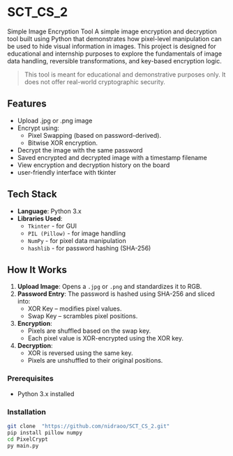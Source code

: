 # SCT_CS_2
Simple Image Encryption Tool
A simple image encryption and decryption tool built using Python that demonstrates how pixel-level manipulation can be used to hide visual information in images. This project is designed for educational and internship purposes to explore the fundamentals of image data handling, reversible transformations, and key-based encryption logic.

> This tool is meant for educational and demonstrative purposes only. It does not offer real-world cryptographic security.

## Features
- Upload .jpg or .png image
- Encrypt using:
    - Pixel Swapping (based on password-derived).
    - Bitwise XOR encryption.
- Decrypt the image with the same password
- Saved encrypted and decrypted image with a timestamp filename
- View encryption and decryption history on the board 
- user-friendly interface with tkinter

## Tech Stack

- **Language**: Python 3.x  
- **Libraries Used**:
  - `Tkinter` - for GUI
  - `PIL (Pillow)` - for image handling
  - `NumPy` - for pixel data manipulation
  - `hashlib` - for password hashing (SHA-256)

## How It Works

1. **Upload Image**: Opens a `.jpg` or `.png` and standardizes it to RGB.
2. **Password Entry**: The password is hashed using SHA-256 and sliced into:
   - XOR Key – modifies pixel values.
   - Swap Key – scrambles pixel positions.
3. **Encryption**:
   - Pixels are shuffled based on the swap key.
   - Each pixel value is XOR-encrypted using the XOR key.
4. **Decryption**:
   - XOR is reversed using the same key.
   - Pixels are unshuffled to their original positions.

### Prerequisites

- Python 3.x installed

### Installation

```bash
git clone  "https://github.com/nidraoo/SCT_CS_2.git"
pip install pillow numpy   
cd PixelCrypt      
py main.py
